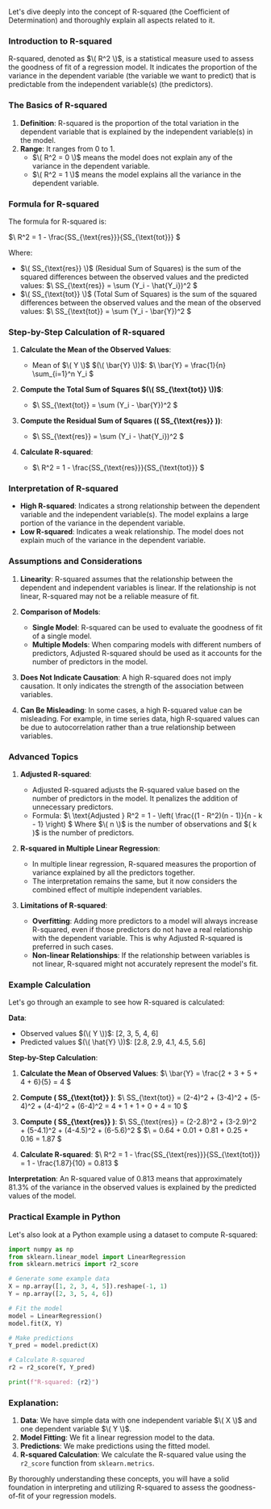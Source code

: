 Let's dive deeply into the concept of R-squared (the Coefficient of Determination) and thoroughly explain all aspects related to it.

### Introduction to R-squared

R-squared, denoted as $\( R^2 \)$, is a statistical measure used to assess the goodness of fit of a regression model. It indicates the proportion of the variance in the dependent variable (the variable we want to predict) that is predictable from the independent variable(s) (the predictors).

### The Basics of R-squared

1. **Definition**: R-squared is the proportion of the total variation in the dependent variable that is explained by the independent variable(s) in the model.
2. **Range**: It ranges from 0 to 1.
   - $\( R^2 = 0 \)$ means the model does not explain any of the variance in the dependent variable.
   - $\( R^2 = 1 \)$ means the model explains all the variance in the dependent variable.

### Formula for R-squared

The formula for R-squared is:

$\ R^2 = 1 - \frac{SS_{\text{res}}}{SS_{\text{tot}}} \$

Where:
- $\( SS_{\text{res}} \)$ (Residual Sum of Squares) is the sum of the squared differences between the observed values and the predicted values:
  $\ SS_{\text{res}} = \sum (Y_i - \hat{Y_i})^2 \$
- $\( SS_{\text{tot}} \)$ (Total Sum of Squares) is the sum of the squared differences between the observed values and the mean of the observed values:
  $\ SS_{\text{tot}} = \sum (Y_i - \bar{Y})^2 \$

### Step-by-Step Calculation of R-squared

1. **Calculate the Mean of the Observed Values**:
   - Mean of $\( Y \)$ $(\( \bar{Y} \))$: $\ \bar{Y} = \frac{1}{n} \sum_{i=1}^n Y_i \$

2. **Compute the Total Sum of Squares $(\( SS_{\text{tot}} \))$**:
   - $\ SS_{\text{tot}} = \sum (Y_i - \bar{Y})^2 \$

3. **Compute the Residual Sum of Squares (\( SS_{\text{res}} \))**:
   - $\ SS_{\text{res}} = \sum (Y_i - \hat{Y_i})^2 \$

4. **Calculate R-squared**:
   - $\ R^2 = 1 - \frac{SS_{\text{res}}}{SS_{\text{tot}}} \$

### Interpretation of R-squared

- **High R-squared**: Indicates a strong relationship between the dependent variable and the independent variable(s). The model explains a large portion of the variance in the dependent variable.
- **Low R-squared**: Indicates a weak relationship. The model does not explain much of the variance in the dependent variable.

### Assumptions and Considerations

1. **Linearity**: R-squared assumes that the relationship between the dependent and independent variables is linear. If the relationship is not linear, R-squared may not be a reliable measure of fit.

2. **Comparison of Models**:
   - **Single Model**: R-squared can be used to evaluate the goodness of fit of a single model.
   - **Multiple Models**: When comparing models with different numbers of predictors, Adjusted R-squared should be used as it accounts for the number of predictors in the model.

3. **Does Not Indicate Causation**: A high R-squared does not imply causation. It only indicates the strength of the association between variables.

4. **Can Be Misleading**: In some cases, a high R-squared value can be misleading. For example, in time series data, high R-squared values can be due to autocorrelation rather than a true relationship between variables.

### Advanced Topics

1. **Adjusted R-squared**:
   - Adjusted R-squared adjusts the R-squared value based on the number of predictors in the model. It penalizes the addition of unnecessary predictors.
   - Formula:
     $\ \text{Adjusted } R^2 = 1 - \left( \frac{(1 - R^2)(n - 1)}{n - k - 1} \right) \$
     Where $\( n \)$ is the number of observations and \$( k \)$ is the number of predictors.

2. **R-squared in Multiple Linear Regression**:
   - In multiple linear regression, R-squared measures the proportion of variance explained by all the predictors together.
   - The interpretation remains the same, but it now considers the combined effect of multiple independent variables.

3. **Limitations of R-squared**:
   - **Overfitting**: Adding more predictors to a model will always increase R-squared, even if those predictors do not have a real relationship with the dependent variable. This is why Adjusted R-squared is preferred in such cases.
   - **Non-linear Relationships**: If the relationship between variables is not linear, R-squared might not accurately represent the model's fit.

### Example Calculation

Let's go through an example to see how R-squared is calculated:

**Data**:
- Observed values $(\( Y \))$: [2, 3, 5, 4, 6]
- Predicted values $(\( \hat{Y} \))$: [2.8, 2.9, 4.1, 4.5, 5.6]

**Step-by-Step Calculation**:

1. **Calculate the Mean of Observed Values**:
   $\ \bar{Y} = \frac{2 + 3 + 5 + 4 + 6}{5} = 4 \$

2. **Compute \( SS_{\text{tot}} \)**:
   $\ SS_{\text{tot}} = (2-4)^2 + (3-4)^2 + (5-4)^2 + (4-4)^2 + (6-4)^2 = 4 + 1 + 1 + 0 + 4 = 10 \$

3. **Compute \( SS_{\text{res}} \)**:
   $\ SS_{\text{res}} = (2-2.8)^2 + (3-2.9)^2 + (5-4.1)^2 + (4-4.5)^2 + (6-5.6)^2 \$
   $\ = 0.64 + 0.01 + 0.81 + 0.25 + 0.16 = 1.87 \$

4. **Calculate R-squared**:
   $\ R^2 = 1 - \frac{SS_{\text{res}}}{SS_{\text{tot}}} = 1 - \frac{1.87}{10} = 0.813 \$

**Interpretation**:
An R-squared value of 0.813 means that approximately 81.3% of the variance in the observed values is explained by the predicted values of the model.

### Practical Example in Python

Let's also look at a Python example using a dataset to compute R-squared:

```python
import numpy as np
from sklearn.linear_model import LinearRegression
from sklearn.metrics import r2_score

# Generate some example data
X = np.array([1, 2, 3, 4, 5]).reshape(-1, 1)
Y = np.array([2, 3, 5, 4, 6])

# Fit the model
model = LinearRegression()
model.fit(X, Y)

# Make predictions
Y_pred = model.predict(X)

# Calculate R-squared
r2 = r2_score(Y, Y_pred)

print(f"R-squared: {r2}")
```

### Explanation:

1. **Data**: We have simple data with one independent variable $\( X \)$ and one dependent variable $\( Y \)$.
2. **Model Fitting**: We fit a linear regression model to the data.
3. **Predictions**: We make predictions using the fitted model.
4. **R-squared Calculation**: We calculate the R-squared value using the `r2_score` function from `sklearn.metrics`.

By thoroughly understanding these concepts, you will have a solid foundation in interpreting and utilizing R-squared to assess the goodness-of-fit of your regression models.
